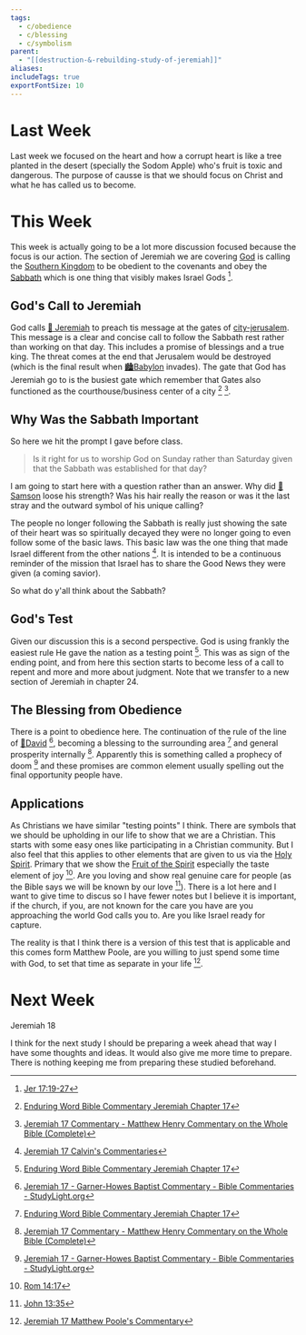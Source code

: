 ```yaml
---
tags:
  - c/obedience
  - c/blessing
  - c/symbolism
parent:
  - "[[destruction-&-rebuilding-study-of-jeremiah]]"
aliases:
includeTags: true
exportFontSize: 10
---
```

# Last Week
Last week we focused on the heart and how a corrupt heart is like a tree planted in the desert (specially the Sodom Apple) who's fruit is toxic and dangerous. The purpose of causse is that we should focus on Christ and what he has called us to become.

# This Week
This week is actually going to be a lot more discussion focused because the focus is our action. The section of Jeremiah we are covering [God](God.md)  is calling the [Southern Kingdom](Southern%20Kingdom.md) to be obedient to the covenants and obey the [Sabbath](Sabbath.md) which is one thing that visibly makes Israel Gods [^1].

## God's Call to Jeremiah
God calls [🧑 Jeremiah](p-jeremiah.md) to preach tis message at the gates of [city-jerusalem](../city-jerusalem.md). This message is a clear and concise call to follow the Sabbath rest rather than working on that day. This includes a promise of blessings and a true king. The threat comes at the end that Jerusalem would be destroyed (which is the final result when [🏙️Babylon](%F0%9F%8F%99%EF%B8%8FBabylon.md) invades). The gate that God has Jeremiah go to is the busiest  gate which remember that Gates also functioned as the courthouse/business center of a city [^enduring-word] [^matthew-henry]. 

## Why Was the Sabbath Important
So here we hit the prompt I gave before class.

>  Is it right for us to worship God on Sunday rather than Saturday given that the Sabbath was established for that day?

I am going to start here with a question rather than an answer. Why did [🧑Samson](%F0%9F%A7%91Samson.md) loose his strength? Was his hair really the reason or was it the last stray and the outward symbol of his unique calling?

The people no longer following the Sabbath is really just showing the sate of their heart was so spiritually decayed they were no longer going to even follow some of the basic laws. This basic law was the one thing that made Israel different from the other nations [^john-calvin]. It is intended to be a continuous reminder of the mission that Israel has to share the Good News they were given (a coming savior).

So what do y'all think about  the Sabbath?

## God's Test
Given our discussion this is a second perspective. God is using frankly the easiest rule He gave the nation as a testing point  [^enduring-word]. This was as sign of the ending point, and from here this section starts to become less of a call to repent and more and more about judgment. Note that we transfer to a new section of Jeremiah in chapter 24.  

## The Blessing from Obedience
There is a point to obedience here. The continuation of the rule of the line of [🧑David](%F0%9F%A7%91David.md) [^garner-howes], becoming a blessing to the surrounding area [^enduring-word] and general prosperity internally [^matthew-henry].  Apparently this is something called a prophecy of doom [^garner-howes] and these promises are common element usually spelling out the final opportunity people have.

## Applications
As Christians we have similar "testing points" I think. There are symbols that we should be upholding in our life to show that we are a Christian. This starts with some easy ones like participating in a Christian community. But I also feel that this applies to other elements that are given to us via the [Holy Spirit](Holy%20Spirit.md). Primary that we show the [Fruit of the Spirit](Fruit%20of%20the%20Spirit.md) especially the taste element of joy [^3]. Are you loving and show real genuine care for people (as the Bible says we will be known by our love [^2]). There is a lot here and I want to give time to discus so I have fewer notes but I believe it is important, if the church, if you, are not known for the care you have are you approaching the world God calls you to. Are you like Israel ready for capture.

The reality is that I think there is a version of this test that is applicable and this comes form Matthew Poole, are you willing to just spend some time with God, to set that time as separate in your life [^matthew-poole].
# Next Week
Jeremiah 18

I think for the next study I should be preparing a week ahead that way I have some thoughts and ideas. It would also give me more time to prepare. There is nothing keeping me from preparing these studied beforehand.

[^garner-howes]: [Jeremiah 17 - Garner-Howes Baptist Commentary - Bible Commentaries - StudyLight.org](https://www.studylight.org/commentaries/eng/ghb/jeremiah-17.html)
[^matthew-poole]: [Jeremiah 17 Matthew Poole's Commentary](https://biblehub.com/commentaries/poole/jeremiah/17.htm)
[^ellicott]: [Jeremiah 17 Ellicott's Commentary for English Readers](https://biblehub.com/commentaries/ellicott/jeremiah/17.htm)
[^matthew-henry]: [Jeremiah 17 Commentary - Matthew Henry Commentary on the Whole Bible (Complete)](https://www.biblestudytools.com/commentaries/matthew-henry-complete/jeremiah/17.html)
[^enduring-word]: [Enduring Word Bible Commentary Jeremiah Chapter 17](https://enduringword.com/bible-commentary/jeremiah-17/)
[^john-calvin]: [Jeremiah 17 Calvin's Commentaries](https://biblehub.com/commentaries/calvin/jeremiah/17.htm#:~:text=He%20shews%20here%20what%20we,evil%2C%20as%20Jeremiah%20shews%2C%20prevailed)

[^1]: [Jer 17:19-27](Jer%2017.md)

[^2]: [John 13:35](John%2013.md)

[^3]: [Rom 14:17](Rom%2014.md)
